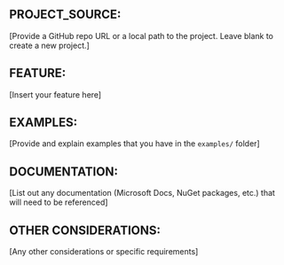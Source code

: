 ## PROJECT_SOURCE:

[Provide a GitHub repo URL or a local path to the project. Leave blank to create a new project.]

## FEATURE:

[Insert your feature here]

## EXAMPLES:

[Provide and explain examples that you have in the `examples/` folder]

## DOCUMENTATION:

[List out any documentation (Microsoft Docs, NuGet packages, etc.) that will need to be referenced]

## OTHER CONSIDERATIONS:

[Any other considerations or specific requirements]
